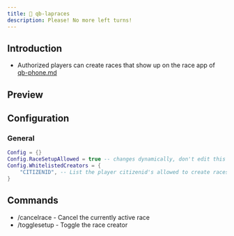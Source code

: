 ```yaml
---
title: 🏁 qb-lapraces
description: Please! No more left turns!
---
```


## Introduction

* Authorized players can create races that show up on the race app of [qb-phone.md](qb-phone.md "mention")

## Preview

## Configuration

### General

```lua
Config = {}
Config.RaceSetupAllowed = true -- changes dynamically, don't edit this
Config.WhitelistedCreators = {
    "CITIZENID", -- List the player citizenid's allowed to create races
}
```

## Commands

* /cancelrace - Cancel the currently active race
* /togglesetup - Toggle the race creator
